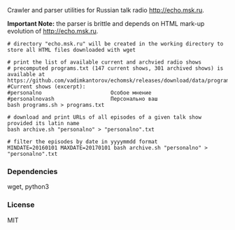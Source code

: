 Crawler and parser utilities for Russian talk radio http://echo.msk.ru.

**Important Note:** the parser is brittle and depends on HTML mark-up evolution of http://echo.msk.ru.

```shell
# directory "echo.msk.ru" will be created in the working directory to store all HTML files downloaded with wget

# print the list of available current and archvied radio shows
# precomputed programs.txt (147 current shows, 301 archived shows) is available at https://github.com/vadimkantorov/echomsk/releases/download/data/programs.txt
#Current shows (excerpt):
#personalno                      Особое мнение
#personalnovash                  Персонально ваш
bash programs.sh > programs.txt

# download and print URLs of all episodes of a given talk show provided its latin name
bash archive.sh "personalno" > "personalno".txt

# filter the episodes by date in yyyymmdd format
MINDATE=20160101 MAXDATE=20170101 bash archive.sh "personalno" > "personalno".txt
```

### Dependencies
wget, python3

### License
MIT
